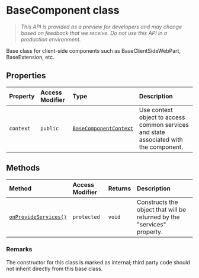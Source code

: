 # BaseComponent class





> _This API is provided as a preview for developers and may change based on feedback that we receive.  Do not use this API in a production environment._

Base class for client-side components such as BaseClientSideWebPart, BaseExtension, etc.



## Properties

| Property	   | Access Modifier | Type	| Description|
|:-------------|:----|:-------|:-----------|
|`context`     | `public` | [`BaseComponentContext`](../../sp-component-base/class/basecomponentcontext.md) | Use context object to access common services and state associated with the component. |




## Methods

| Method	   | Access Modifier | Returns	| Description|
|:-------------|:----|:-------|:-----------|
|[`onProvideServices()`](onprovideservices-basecomponent.md)     | `protected` | `void` | Constructs the object that will be returned by the "services" property. |





### Remarks

The constructor for this class is marked as internal; third party code should not inherit directly from this base class.

